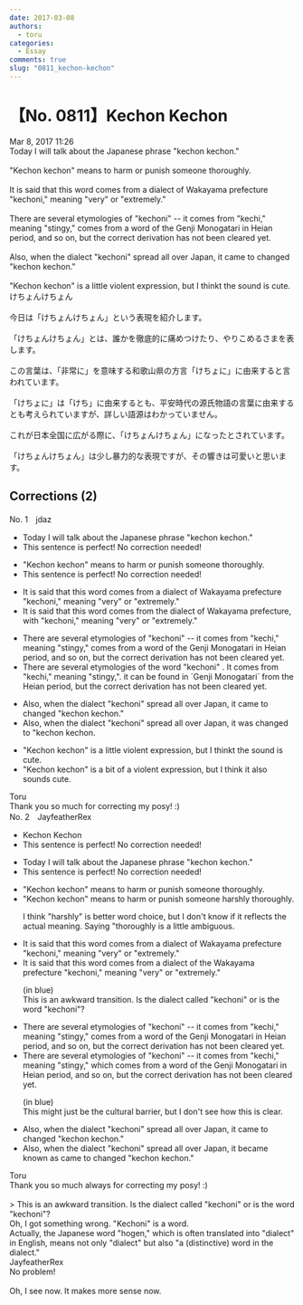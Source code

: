 ```yaml
---
date: 2017-03-08
authors:
  - toru
categories:
  - Essay
comments: true
slug: "0811_kechon-kechon"
---
```


# 【No. 0811】Kechon Kechon
<div class="date">Mar 8, 2017 11:26</div>
<div id="post"><div id="body_show_ori">
Today I will talk about the Japanese phrase "kechon kechon."<br/><br/>"Kechon kechon" means to harm or punish someone thoroughly.<br/><br/>It is said that this word comes from a dialect of Wakayama prefecture "kechoni," meaning "very" or "extremely." <br/><br/>There are several etymologies of "kechoni" -- it comes from "kechi," meaning "stingy," comes from a word of the Genji Monogatari in Heian period, and so on, but the correct derivation has not been cleared yet.<br/><br/>Also, when the dialect "kechoni" spread all over Japan, it came to changed "kechon kechon."<br/><br/>"Kechon kechon" is a little violent expression, but I thinkt the sound is cute.
</div></div>

<!-- more -->

<div id="post_ja"><div id="body_show_mo">
けちょんけちょん<br/><br/>今日は「けちょんけちょん」という表現を紹介します。<br/><br/>「けちょんけちょん」とは、誰かを徹底的に痛めつけたり、やりこめるさまを表します。<br/><br/>この言葉は、「非常に」を意味する和歌山県の方言「けちょに」に由来すると言われています。<br/><br/>「けちょに」は「けち」に由来するとも、平安時代の源氏物語の言葉に由来するとも考えられていますが、詳しい語源はわかっていません。<br/><br/>これが日本全国に広がる際に、「けちょんけちょん」になったとされています。<br/><br/>「けちょんけちょん」は少し暴力的な表現ですが、その響きは可愛いと思います。
</div></div>

## Corrections (2)
<div id="block"><div class="first_name"> No. 1　<span class="just_name">jdaz</span></div><div id="block2">
<ul class="correction_field">
<li class="incorrect">Today I will talk about the Japanese phrase "kechon kechon."</li>
<li class="corrected perfect">This sentence is perfect! No correction needed!</li>
</ul>
<ul class="correction_field">
<li class="incorrect">"Kechon kechon" means to harm or punish someone thoroughly.</li>
<li class="corrected perfect">This sentence is perfect! No correction needed!</li>
</ul>
<ul class="correction_field">
<li class="incorrect">It is said that this word comes from a dialect of Wakayama prefecture "kechoni," meaning "very" or "extremely." </li>
<li class="corrected correct">
It is said that this word comes from <span class="f_blue">the </span>dialect of Wakayama prefecture<span class="f_blue">,</span> <span class="f_blue">with</span> "kechoni," meaning "very" or "extremely." 
</li>
</ul>
<ul class="correction_field">
<li class="incorrect">There are several etymologies of "kechoni" -- it comes from "kechi," meaning "stingy," comes from a word of the Genji Monogatari in Heian period, and so on, but the correct derivation has not been cleared yet.</li>
<li class="corrected correct">
There are several etymologies of <span class="f_blue">the word</span> "kechoni" .<span class="f_blue"> I</span>t comes from "kechi," meaning "stingy,". it can be found in `Genji Monogatari` from the Heian period, but the correct derivation has not been cleared yet.
</li>
</ul>
<ul class="correction_field">
<li class="incorrect">Also, when the dialect "kechoni" spread all over Japan, it came to changed "kechon kechon."</li>
<li class="corrected correct">
Also, when the dialect "kechoni" spread all over Japan, it wa<span class="f_blue">s changed to</span> "kechon kechon.
</li>
</ul>
<ul class="correction_field">
<li class="incorrect">"Kechon kechon" is a little violent expression, but I thinkt the sound is cute.</li>
<li class="corrected correct">
"Kechon kechon" is a <span class="f_blue">bit of a </span>violent expression, but I think<span class="f_blue"> it also sounds cute.</span>
</li>
</ul>
</div><div class="name"><span class="just_name">Toru</span><br>
Thank you so much for correcting my posy! :)
</div>
</div>
<div id="block"><div class="first_name"> No. 2　<span class="just_name">JayfeatherRex</span></div><div id="block2">
<ul class="correction_field">
<li class="incorrect">Kechon Kechon</li>
<li class="corrected perfect">This sentence is perfect! No correction needed!</li>
</ul>
<ul class="correction_field">
<li class="incorrect">Today I will talk about the Japanese phrase "kechon kechon."</li>
<li class="corrected perfect">This sentence is perfect! No correction needed!</li>
</ul>
<ul class="correction_field">
<li class="incorrect">"Kechon kechon" means to harm or punish someone thoroughly.</li>
<li class="corrected correct">
"Kechon kechon" means to harm or punish someone <span class="f_red">harshly </span><span class="sline">thoroughly</span>.
<p class="correction_comment">I think "harshly" is better word choice, but I don't know if it reflects the actual meaning.  Saying "thoroughly is a little ambiguous.</p>
</li>
</ul>
<ul class="correction_field">
<li class="incorrect">It is said that this word comes from a dialect of Wakayama prefecture "kechoni," meaning "very" or "extremely." </li>
<li class="corrected correct">
It is said that this word comes from a dialect of <span class="f_red">the </span>Wakayama <span class="f_blue">prefecture "kechoni,"</span> meaning "very" or "extremely." 
<p class="correction_comment">(in blue)<br/>This is an awkward transition.  Is the dialect called "kechoni" or is the word "kechoni"?</p>
</li>
</ul>
<ul class="correction_field">
<li class="incorrect">There are several etymologies of "kechoni" -- it comes from "kechi," meaning "stingy," comes from a word of the Genji Monogatari in Heian period, and so on, but the correct derivation has not been cleared yet.</li>
<li class="corrected correct">
There are several etymologies of "kechoni" -- it comes from "kechi," meaning "stingy," <span class="f_red">which </span>comes from a word of the Genji Monogatari in Heian period, and <span class="f_blue">so on,</span> but the correct derivation has not been cleared yet.
<p class="correction_comment">(in blue)<br/>This might just be the cultural barrier, but I don't see how this is clear.</p>
</li>
</ul>
<ul class="correction_field">
<li class="incorrect">Also, when the dialect "kechoni" spread all over Japan, it came to changed "kechon kechon."</li>
<li class="corrected correct">
Also, when the dialect "kechoni" spread all over Japan, it <span class="f_red">became known as </span><span class="sline">came to changed</span> "kechon kechon."
</li>
</ul>
</div><div class="name"><span class="just_name">Toru</span><br>
Thank you so much always for correcting my posy! :)<br/><br/>&gt; This is an awkward transition. Is the dialect called "kechoni" or is the word "kechoni"?<br/>Oh, I got something wrong. "Kechoni" is a word.<br/>Actually, the Japanese word "hogen," which is often translated into "dialect" in English, means not only "dialect" but also "a (distinctive) word in the dialect."
</div>
<div class="name"><span class="just_name">JayfeatherRex</span><br>
No problem!<br/><br/>Oh, I see now.  It makes more sense now.
</div>
</div>
